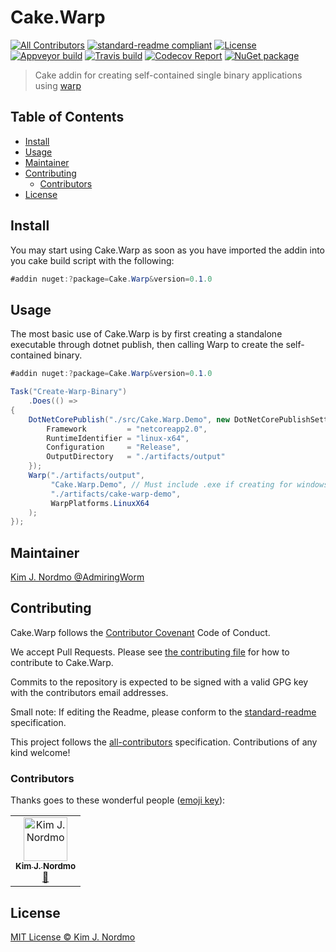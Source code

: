 # Cake.Warp

[![All Contributors](https://img.shields.io/badge/all_contributors-1-orange.svg?style=flat-square)](#contributors)
[![standard-readme compliant][]][standard-readme]
[![License][licenseimage]][license]
[![Appveyor build][appveyorimage]][appveyor]
[![Travis build][travisimage]][travis]
[![Codecov Report][codecovimage]][codecov]
[![NuGet package][nugetimage]][nuget]

> Cake addin for creating self-contained single binary applications using [warp](https://github.com/dgiagio/warp)

## Table of Contents

- [Install](#install)
- [Usage](#usage)
- [Maintainer](#maintainer)
- [Contributing](#contributing)
  - [Contributors](#contributors)
- [License](#license)

## Install

You may start using Cake.Warp as soon as you have imported the addin into you cake build script with the following:

```cs
#addin nuget:?package=Cake.Warp&version=0.1.0
```

## Usage

The most basic use of Cake.Warp is by first creating a standalone
executable through dotnet publish, then calling Warp to create the self-contained binary.

```cs
#addin nuget:?package=Cake.Warp&version=0.1.0

Task("Create-Warp-Binary")
    .Does(() =>
{
    DotNetCorePublish("./src/Cake.Warp.Demo", new DotNetCorePublishSettings {
        Framework         = "netcoreapp2.0",
        RuntimeIdentifier = "linux-x64",
        Configuration     = "Release",
        OutputDirectory   = "./artifacts/output"
    });
    Warp("./artifacts/output",
         "Cake.Warp.Demo", // Must include .exe if creating for windows
         "./artifacts/cake-warp-demo",
         WarpPlatforms.LinuxX64
    );
});
```

## Maintainer

[Kim J. Nordmo @AdmiringWorm][maintainer]

## Contributing

Cake.Warp follows the [Contributor Covenant][contrib-covenant] Code of Conduct.

We accept Pull Requests.
Please see [the contributing file][contributing] for how to contribute to Cake.Warp.

Commits to the repository is expected to be signed with a valid GPG key with the contributors email addresses.

Small note: If editing the Readme, please conform to the [standard-readme][] specification.

This project follows the [all-contributors][] specification. Contributions of any kind welcome!

### Contributors

Thanks goes to these wonderful people ([emoji key][emoji-key]):

<!-- ALL-CONTRIBUTORS-LIST:START - Do not remove or modify this section -->
<!-- prettier-ignore -->
<table><tr><td align="center"><a href="https://github.com/AdmiringWorm"><img src="https://avatars3.githubusercontent.com/u/1474648?v=4" width="70px;" alt="Kim J. Nordmo"/><br /><sub><b>Kim J. Nordmo</b></sub></a><br /><a href="#maintenance-AdmiringWorm" title="Maintenance">🚧</a></td></tr></table>

<!-- ALL-CONTRIBUTORS-LIST:END -->

## License

[MIT License © Kim J. Nordmo][license]

[all-contributors]: https://github.com/all-contributors/all-contributors
[appveyor]: https://ci.appveyor.com/project/cakecontrib/cake-warp
[appveyorimage]: https://img.shields.io/appveyor/ci/cakecontrib/cake-warp.svg?logo=appveyor&style=flat-square
[codecov]: https://codecov.io/gh/cake-contrib/Cake.Warp
[codecovimage]: https://img.shields.io/codecov/c/github/cake-contrib/Cake.Warp.svg?logo=codecov&style=flat-square
[contrib-covenant]: https://www.contributor-covenant.org/version/1/4/code-of-conduct
[contributing]: https://github.com/cake-contrib/Cake.Warp/blob/develop/CONTRIBUTING.md
[emoji-key]: https://allcontributors.org/docs/en/emoji-key
[maintainer]: https://github.com/AdmiringWorm
[nuget]: https://nuget.org/packages/Cake.Warp
[nugetimage]: https://img.shields.io/nuget/v/Cake.Warp.svg?logo=nuget&style=flat-square
[license]: https://github.com/cake-contrib/Cake.Warp/blob/develop/LICENSE
[licenseimage]: https://img.shields.io/github/license/cake-contrib/Cake.Warp.svg?style=flat-square
[standard-readme]: https://github.com/RichardLitt/standard-readme
[standard-readme compliant]: https://img.shields.io/badge/readme%20style-standard-brightgreen.svg?style=flat-square
[travis]: https://travis-ci.org/cake-contrib/Cake.Warp
[travisimage]: https://img.shields.io/travis/cake-contrib/Cake.Warp.svg?logo=travis&style=flat-square
